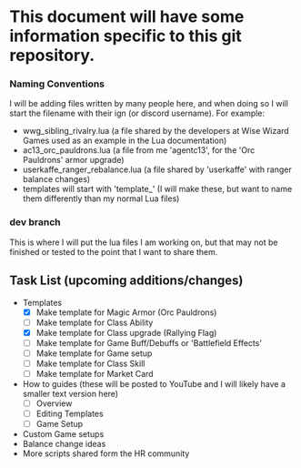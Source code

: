 # This document will have some information specific to this git repository.

### Naming Conventions

I will be adding files written by many people here, and when doing so I will start the filename with their ign (or discord username).
For example:

- wwg_sibling_rivalry.lua (a file shared by the developers at Wise Wizard Games used as an example in the Lua documentation)
- ac13_orc_pauldrons.lua (a file from me 'agentc13', for the 'Orc Pauldrons' armor upgrade)
- userkaffe_ranger_rebalance.lua (a file shared by 'userkaffe' with ranger balance changes)
- templates will start with 'template\_' (I will make these, but want to name them differently than my normal Lua files)

### dev branch

This is where I will put the lua files I am working on, but that may not be finished or tested to the point that I want to share them.

## Task List (upcoming additions/changes)

- Templates
  - [x] Make template for Magic Armor (Orc Pauldrons)
  - [ ] Make template for Class Ability
  - [x] Make template for Class upgrade (Rallying Flag)
  - [ ] Make template for Game Buff/Debuffs or 'Battlefield Effects'
  - [ ] Make template for Game setup
  - [ ] Make template for Class Skill
  - [ ] Make template for Market Card
- How to guides (these will be posted to YouTube and I will likely have a smaller text version here)
  - [ ] Overview
  - [ ] Editing Templates
  - [ ] Game Setup
- Custom Game setups
- Balance change ideas
- More scripts shared form the HR community
